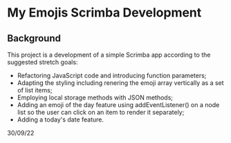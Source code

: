 # My Emojis Scrimba Development

## Background

This project is a development of a simple Scrimba app according to the suggested stretch goals:

- Refactoring JavaScript code and introducing function parameters;
- Adapting the styling including renering the emoji array vertically as a set of list items;
- Employing local storage methods with JSON methods;
- Adding an emoji of the day feature using addEventListener() on a node list so the user can click on an item to render it separately;
- Adding a today's date feature.

30/09/22
